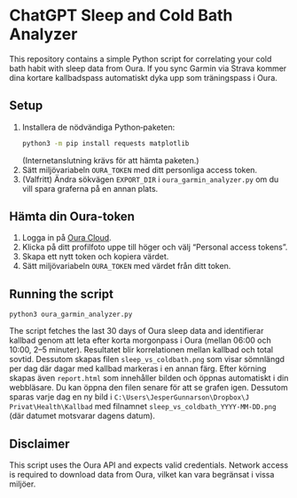 # ChatGPT Sleep and Cold Bath Analyzer

This repository contains a simple Python script for correlating your cold bath
habit with sleep data from Oura. If you sync Garmin via Strava kommer dina
kortare kallbadspass automatiskt dyka upp som träningspass i Oura.

## Setup
1. Installera de nödvändiga Python‑paketen:
   ```bash
   python3 -m pip install requests matplotlib
   ```
    (Internetanslutning krävs för att hämta paketen.)
2. Sätt miljövariabeln `OURA_TOKEN` med ditt personliga access token.
3. (Valfritt) Ändra sökvägen `EXPORT_DIR` i `oura_garmin_analyzer.py` om du
   vill spara graferna på en annan plats.

## Hämta din Oura-token
1. Logga in på [Oura Cloud](https://cloud.ouraring.com/).
2. Klicka på ditt profilfoto uppe till höger och välj “Personal access tokens”.
3. Skapa ett nytt token och kopiera värdet.
4. Sätt miljövariabeln `OURA_TOKEN` med värdet från ditt token.

## Running the script
```
python3 oura_garmin_analyzer.py
```
The script fetches the last 30 days of Oura sleep data and
identifierar kallbad genom att leta efter korta morgonpass i Oura
(mellan 06:00 och 10:00, 2–5 minuter). Resultatet blir korrelationen
mellan kallbad och total sovtid. Dessutom skapas filen
`sleep_vs_coldbath.png` som visar sömnlängd per dag där dagar med
kallbad markeras i en annan färg.
Efter körning skapas även `report.html` som innehåller bilden och
öppnas automatiskt i din webbläsare. Du kan öppna den filen senare för
att se grafen igen. Dessutom sparas varje dag en ny
bild i `C:\Users\JesperGunnarson\Dropbox\J Privat\Health\Kallbad`
med filnamnet `sleep_vs_coldbath_YYYY-MM-DD.png` (där datumet motsvarar
dagens datum).

## Disclaimer
This script uses the Oura API and expects valid credentials. Network access is
required to download data from Oura, vilket kan vara begränsat i vissa
miljöer.
